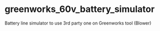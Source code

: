 # greenworks_60v_battery_simulator
Battery line simulator to use 3rd party one on Greenworks tool (Blower)
